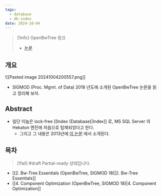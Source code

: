 ```yaml
---
tags:
  - database
  - db-index
date: 2024-10-04
---
```

> [!info] OpenBwTree 링크
> - [논문](https://dl.acm.org/doi/10.1145/3183713.3196895)

## 개요

![[Pasted image 20241004200557.png]]

- SIGMOD (Proc. Mgmt. of Data) 2018 년도에 소개된 OpenBwTree 논문을 읽고 정리해 보자.

## Abstract

- 일단 이놈은 lock-free [[Index (Database)|Index]] 로, MS SQL Server 의 Hekaton 엔진에 처음으로 탑재되었다고 한다.
	- 그리고 그 내용은 2013년에 [이 논문](https://ieeexplore.ieee.org/document/6544834) 에서 소개된다.

## 목차

> [!fail] #draft Partial-ready 상태입니다.

- [[2. Bw-Tree Essentials (OpenBwTree, SIGMOD 18)|2. Bw-Tree Essentials]]
- [[4. Component Optimization (OpenBwTree, SIGMOD 18)|4. Component Optimization]]